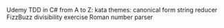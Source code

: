 Udemy TDD in C# from A to Z:
kata themes:
    canonical form string reducer
    FizzBuzz divisibility exercise
    Roman number parser